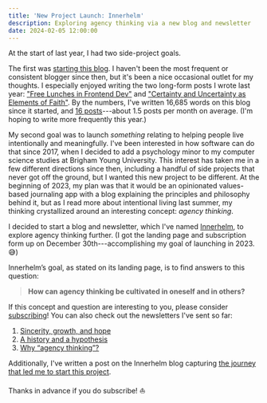 ```yaml
---
title: 'New Project Launch: Innerhelm'
description: Exploring agency thinking via a new blog and newsletter
date: 2024-02-05 12:00:00
---
```


At the start of last year, I had two side-project goals.

The first was [starting this blog](/posts/obligatory-hello-world/). I haven't
been the most frequent or consistent blogger since then, but it's been a nice
occasional outlet for my thoughts. I especially enjoyed writing the two
long-form posts I wrote last year:
["Free Lunches in Frontend Dev"](/posts/software/free-lunches/) and ["Certainty
and Uncertainty as Elements of
Faith"](/posts/faith/certainty-and-uncertainty-as-elements-of-faith/). By the
numbers, I've written 16,685 words on this blog since it started, and
[16 posts](/posts/)---about 1.5 posts per month on average. (I'm hoping to write
more frequently this year.)

My second goal was to launch _something_ relating to helping people live
intentionally and meaningfully. I've been interested in how software can do that
since 2017, when I decided to add a psychology minor to my computer science
studies at Brigham Young University. This interest has taken me in a few
different directions since then, including a handful of side projects that never
got off the ground, but I wanted this new project to be different. At the
beginning of 2023, my plan was that it would be an opinionated values-based
journaling app with a blog explaining the principles and philosophy behind it,
but as I read more about intentional living last summer, my thinking
crystallized around an interesting concept: _agency thinking_.

I decided to start a blog and newsletter, which I've named
[Innerhelm](https://innerhelm.com), to explore agency thinking further. (I got
the landing page and subscription form up on December 30th---accomplishing my
goal of launching in 2023. 😅)

Innerhelm’s goal, as stated on its landing page, is to find answers to this
question:

> **How can agency thinking be cultivated in oneself and in others?**

If this concept and question are interesting to you, please consider
[subscribing](https://innerhelm.com/#newsletter)! You can also check out the
newsletters I've sent so far:

1. [Sincerity, growth, and hope](https://innerhelm.com/newsletters/sincerity-growth-and-hope/)
2. [A history and a hypothesis](https://innerhelm.com/newsletters/a-history-and-a-hypothesis/)
3. [Why “agency thinking”?](https://innerhelm.com/newsletters/why-agency-thinking/)

Additionally, I've written a post on the Innerhelm blog capturing
[the journey that led me to start this project](https://innerhelm.com/posts/where-innerhelm-began/).

Thanks in advance if you do subscribe! ⛵